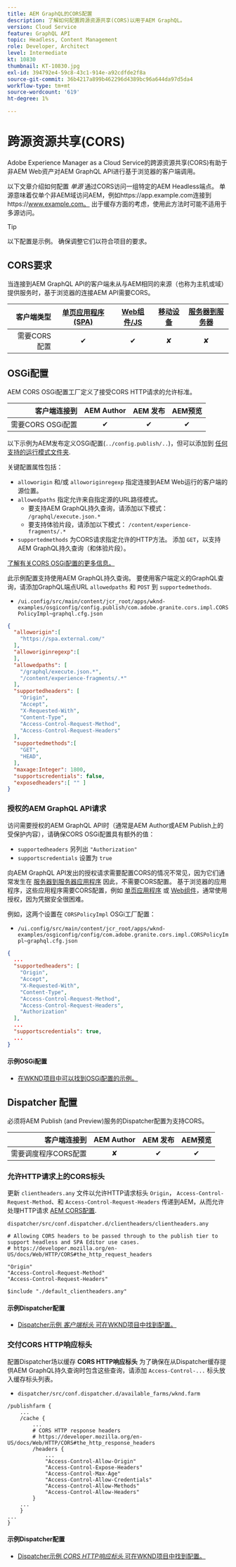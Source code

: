 ```yaml
---
title: AEM GraphQL的CORS配置
description: 了解如何配置跨源资源共享(CORS)以用于AEM GraphQL。
version: Cloud Service
feature: GraphQL API
topic: Headless, Content Management
role: Developer, Architect
level: Intermediate
kt: 10830
thumbnail: KT-10830.jpg
exl-id: 394792e4-59c8-43c1-914e-a92cdfde2f8a
source-git-commit: 36b4217a899b462296d4389bc96a644da97d5da4
workflow-type: tm+mt
source-wordcount: '619'
ht-degree: 1%

---
```


# 跨源资源共享(CORS)

Adobe Experience Manager as a Cloud Service的跨源资源共享(CORS)有助于非AEM Web资产对AEM GraphQL API进行基于浏览器的客户端调用。

以下文章介绍如何配置 _单源_ 通过CORS访问一组特定的AEM Headless端点。 单源意味着仅单个非AEM域访问AEM，例如https://app.example.com连接到https://www.example.com。 出于缓存方面的考虑，使用此方法时可能不适用于多源访问。

>[!TIP]
>
> 以下配置是示例。 确保调整它们以符合项目的要求。

## CORS要求

当连接到AEM GraphQL API的客户端未从与AEM相同的来源（也称为主机或域）提供服务时，基于浏览器的连接AEM API需要CORS。

| 客户端类型 | [单页应用程序(SPA)](../spa.md) | [Web组件/JS](../web-component.md) | [移动设备](../mobile.md) | [服务器到服务器](../server-to-server.md) |
|----------------------------:|:---------------------:|:-------------:|:---------:|:----------------:|
| 需要CORS配置 | ✔ | ✔ | ✘ | ✘ |

## OSGi配置

AEM CORS OSGi配置工厂定义了接受CORS HTTP请求的允许标准。

| 客户端连接到 | AEM Author | AEM 发布 | AEM预览 |
|-------------------------------------:|:----------:|:-------------:|:-------------:|
| 需要CORS OSGi配置 | ✔ | ✔ | ✔ |


以下示例为AEM发布定义OSGi配置(`../config.publish/..`)，但可以添加到 [任何支持的运行模式文件夹](https://experienceleague.adobe.com/docs/experience-manager-cloud-service/content/implementing/deploying/configuring-osgi.html#runmode-resolution).

关键配置属性包括：

+ `alloworigin` 和/或 `alloworiginregexp` 指定连接到AEM Web运行的客户端的源位置。
+ `allowedpaths` 指定允许来自指定源的URL路径模式。
   + 要支持AEM GraphQL持久查询，请添加以下模式： `/graphql/execute.json.*`
   + 要支持体验片段，请添加以下模式： `/content/experience-fragments/.*`
+ `supportedmethods` 为CORS请求指定允许的HTTP方法。 添加 `GET`，以支持AEM GraphQL持久查询（和体验片段）。

[了解有关CORS OSGi配置的更多信息。](https://experienceleague.adobe.com/docs/experience-manager-learn/foundation/security/understand-cross-origin-resource-sharing.html)

此示例配置支持使用AEM GraphQL持久查询。 要使用客户端定义的GraphQL查询，请添加GraphQL端点URL `allowedpaths` 和 `POST` 到 `supportedmethods`.

+ `/ui.config/src/main/content/jcr_root/apps/wknd-examples/osgiconfig/config.publish/com.adobe.granite.cors.impl.CORSPolicyImpl~graphql.cfg.json`

```json
{
  "alloworigin":[
    "https://spa.external.com/"
  ],
  "alloworiginregexp":[
  ],
  "allowedpaths": [
    "/graphql/execute.json.*",
    "/content/experience-fragments/.*"
  ],
  "supportedheaders": [
    "Origin",
    "Accept",
    "X-Requested-With",
    "Content-Type",
    "Access-Control-Request-Method",
    "Access-Control-Request-Headers"
  ],
  "supportedmethods":[
    "GET",
    "HEAD",
  ],
  "maxage:Integer": 1800,
  "supportscredentials": false,
  "exposedheaders":[ "" ]
}
```

### 授权的AEM GraphQL API请求

访问需要授权的AEM GraphQL API时（通常是AEM Author或AEM Publish上的受保护内容），请确保CORS OSGi配置具有额外的值：

+ `supportedheaders` 另列出 `"Authorization"`
+ `supportscredentials` 设置为 `true`

向AEM GraphQL API发出的授权请求需要配置CORS的情况不常见，因为它们通常发生在 [服务器到服务器应用程序](../server-to-server.md) 因此，不需要CORS配置。 基于浏览器的应用程序，这些应用程序需要CORS配置，例如 [单页应用程序](../spa.md) 或 [Web组件](../web-component.md)，通常使用授权，因为凭据安全很困难。

例如，这两个设置在 `CORSPolicyImpl` OSGi工厂配置：

+ `/ui.config/src/main/content/jcr_root/apps/wknd-examples/osgiconfig/config/com.adobe.granite.cors.impl.CORSPolicyImpl~graphql.cfg.json`

```json
{ 
  ...
  "supportedheaders": [
    "Origin",
    "Accept",
    "X-Requested-With",
    "Content-Type",
    "Access-Control-Request-Method",
    "Access-Control-Request-Headers",
    "Authorization"
  ],
  ...
  "supportscredentials": true,
  ...
}
```

#### 示例OSGi配置

+ [在WKND项目中可以找到OSGi配置的示例。](https://github.com/adobe/aem-guides-wknd/blob/main/ui.config/src/main/content/jcr_root/apps/wknd/osgiconfig/config.publish/com.adobe.granite.cors.impl.CORSPolicyImpl~wknd-graphql.cfg.json)

## Dispatcher 配置

必须将AEM Publish (and Preview)服务的Dispatcher配置为支持CORS。

| 客户端连接到 | AEM Author | AEM 发布 | AEM预览 |
|-------------------------------------:|:----------:|:-------------:|:-------------:|
| 需要调度程序CORS配置 | ✘ | ✔ | ✔ |

### 允许HTTP请求上的CORS标头

更新 `clientheaders.any` 文件以允许HTTP请求标头 `Origin`，  `Access-Control-Request-Method`、和 `Access-Control-Request-Headers` 传递到AEM，从而允许处理HTTP请求 [AEM CORS配置](#osgi-configuration).

`dispatcher/src/conf.dispatcher.d/clientheaders/clientheaders.any`

```
# Allowing CORS headers to be passed through to the publish tier to support headless and SPA Editor use cases.
# https://developer.mozilla.org/en-US/docs/Web/HTTP/CORS#the_http_request_headers

"Origin"
"Access-Control-Request-Method"
"Access-Control-Request-Headers"

$include "./default_clientheaders.any"
```

#### 示例Dispatcher配置

+ [Dispatcher示例 _客户端标头_ 可在WKND项目中找到配置。](https://github.com/adobe/aem-guides-wknd/blob/main/dispatcher/src/conf.dispatcher.d/clientheaders/clientheaders.any#L10-L12)


### 交付CORS HTTP响应标头

配置Dispatcher场以缓存 **CORS HTTP响应标头** 为了确保在从Dispatcher缓存提供AEM GraphQL持久查询时包含这些查询，请添加 `Access-Control-...` 标头放入缓存标头列表。

+ `dispatcher/src/conf.dispatcher.d/available_farms/wknd.farm`

```
/publishfarm {
    ...
    /cache {
        ...
        # CORS HTTP response headers
        # https://developer.mozilla.org/en-US/docs/Web/HTTP/CORS#the_http_response_headers
        /headers {
            ...
            "Access-Control-Allow-Origin"
            "Access-Control-Expose-Headers"
            "Access-Control-Max-Age"
            "Access-Control-Allow-Credentials"
            "Access-Control-Allow-Methods"
            "Access-Control-Allow-Headers"
        }
    ...
    }
...
}
```

#### 示例Dispatcher配置

+ [Dispatcher示例 _CORS HTTP响应标头_ 可在WKND项目中找到配置。](https://github.com/adobe/aem-guides-wknd/blob/main/dispatcher/src/conf.dispatcher.d/available_farms/wknd.farm#L109-L114)
